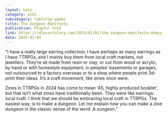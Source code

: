 ```yaml
---
layout: wiki
category: wiki
subcategory: tabletop-games
title: The Zungeon Manifesto
publication: Playful Void
link: https://idlecartulary.com/2025/01/01/the-zungeon-manifesto-demystifying-dungeon-creation/
date: 2025-01-04
---
```


"I have a really large earring collection; I have perhaps as many earrings as I have TTRPGs, and I mainly buy them from local craft markets, not jewellers. They’re all made from resin or clay, or cut from wood or acrylic, by hand or with homestyle equipment, in peoples’ basements or garages, not outsourced to a factory overseas or to a shop where people print 3d-print their ideas. It’s a craft movement, like zines once were.

Zines in TTRPGs in 2024 has come to mean 'A5, highly produced booklet', but that isn’t what zines have traditionally been. They were like earrings: local craft. I think that we should be embracing local craft in TTRPGs. The easiest way, is to make a dungeon. Let me explain how you can make a zine dungeon in the classic sense of the word: A zungeon."
